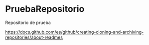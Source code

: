 # PruebaRepositorio
Repositorio de prueba

https://docs.github.com/es/github/creating-cloning-and-archiving-repositories/about-readmes

